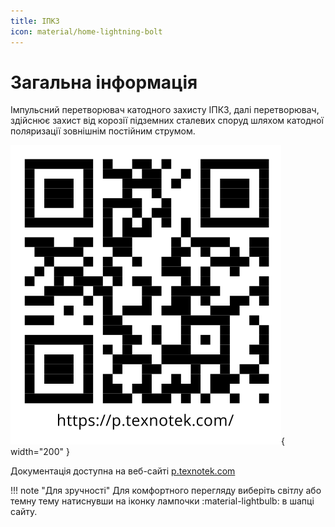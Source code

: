```yaml
---
title: ІПКЗ
icon: material/home-lightning-bolt
---
```


# Загальна інформація

Імпульсний перетворювач катодного захисту ІПКЗ, далі перетворювач, здійснює захист від корозії підземних сталевих споруд шляхом катодної поляризації зовнішнім постійним струмом. 

![Скануй мене!](./assets/images/about/qr-code.png){ width="200" }

Документація доступна на веб-сайті [p.texnotek.com](https://p.texnotek.com)  

!!! note "Для зручності"
    Для комфортного перегляду виберіть світлу або темну тему натиснувши на іконку лампочки :material-lightbulb: в шапці сайту.  